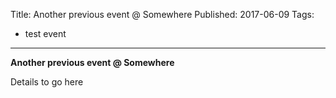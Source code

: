 Title: Another previous event @ Somewhere
Published: 2017-06-09
Tags: 
  - test event

---

**Another previous event @ Somewhere**

Details to go here